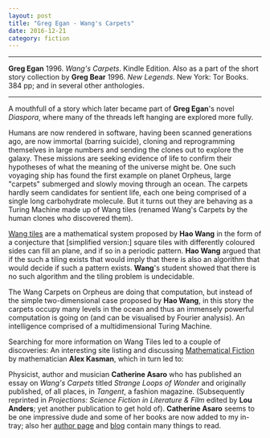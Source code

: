 ```yaml
---
layout: post
title: "Greg Egan - Wang's Carpets"
date: 2016-12-21
category: fiction
---
```


***
<b>Greg Egan</b> 1996. _Wang's Carpets_. Kindle Edition.  Also as a part of the short story collection by **Greg Bear** 1996. _New Legends_. New York: Tor Books. 384 pp; and in several other anthologies.

***

A mouthfull of a story which later became part of **Greg Egan**'s novel _Diaspora_, where many of the threads left hanging are explored more fully.

Humans are now rendered in software, having been scanned generations ago, are now immortal (barring suicide), cloning and reprogramming themselves in large numbers and sending the clones out to explore the galaxy.  These missions are seeking evidence of life to confirm their hypotheses of what the meaning of the universe might be.   One such voyaging ship has found the first example on planet Orpheus, large "carpets" submerged and slowly moving through an ocean.  The carpets hardly seem  candidates for sentient life, each one being  comprised of a single long  carbohydrate molecule. But it turns out they are behaving as a Turing Machine made up of Wang tiles (renamed Wang's Carpets by the human clones who discovered them).

[Wang tiles](https://en.wikipedia.org/wiki/Wang_tile) are a mathematical system proposed by **Hao Wang** in the form of a conjecture that [simplified version:] square tiles with differently coloured sides can fill an plane, and if so in a periodic pattern. **Hao Wang** argued that if the such a tiling exists that would imply that there is also an algorithm that would decide if such a pattern exists.  **Wang**'s student showed that there is no such algorithm and the tiling problem is undecidable. 

The Wang Carpets on Orpheus are doing that computation,  but instead of the simple two-dimensional case proposed by **Hao Wang**, in this story the carpets occupy many levels in the ocean and thus an immensely powerful computation is going on (and can be visualised by Fourier analysis).  An intelligence comprised of a multidimensional Turing Machine. 

Searching for more information on Wang Tiles led to a couple of discoveries:
An interesting site listing and discussing [Mathematical Fiction](http://kasmana.people.cofc.edu/MATHFICT/) by mathematician **Alex Kasman**, which in turn led to:

Physicist, author and musician **Catherine Asaro** who has published an essay on _Wang's Carpets_ titled _Strange Loops of Wonder_ and originally published, of all places, in _Tangent_, a fashion magazine.  (Subsequently reprinted in _Projections: Science Fiction in Literature & Film_ edited by **Lou Anders**; yet another publication to get hold of).  **Catherine Asaro** seems to be one impressive dude and some of her books are now added to my in-tray; also her [author page](http://www.catherineasaro.net/works/35) and [blog](https://catherineasaro.wordpress.com/) contain many things to read.



